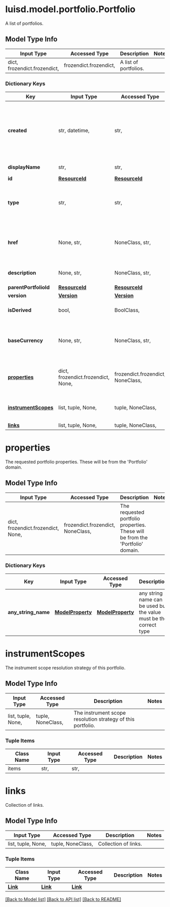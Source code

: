 # luisd.model.portfolio.Portfolio

A list of portfolios.

## Model Type Info
Input Type | Accessed Type | Description | Notes
------------ | ------------- | ------------- | -------------
dict, frozendict.frozendict,  | frozendict.frozendict,  | A list of portfolios. | 

### Dictionary Keys
Key | Input Type | Accessed Type | Description | Notes
------------ | ------------- | ------------- | ------------- | -------------
**created** | str, datetime,  | str,  | The effective datetime at which the portfolio was created. No transactions or constituents can be added to the portfolio before this date. | value must conform to RFC-3339 date-time
**displayName** | str,  | str,  | The name of the portfolio. | 
**id** | [**ResourceId**](ResourceId.md) | [**ResourceId**](ResourceId.md) |  | 
**type** | str,  | str,  | The type of the portfolio. The available values are: Transaction, Reference, DerivedTransaction | must be one of ["Transaction", "Reference", "DerivedTransaction", ] 
**href** | None, str,  | NoneClass, str,  | The specific Uniform Resource Identifier (URI) for this resource at the requested effective and asAt datetime. | [optional] 
**description** | None, str,  | NoneClass, str,  | The long form description of the portfolio. | [optional] 
**parentPortfolioId** | [**ResourceId**](ResourceId.md) | [**ResourceId**](ResourceId.md) |  | [optional] 
**version** | [**Version**](Version.md) | [**Version**](Version.md) |  | [optional] 
**isDerived** | bool,  | BoolClass,  | Whether or not this is a derived portfolio. | [optional] 
**baseCurrency** | None, str,  | NoneClass, str,  | The base currency of the portfolio. This will be an empty string for reference portfolios. | [optional] 
**[properties](#properties)** | dict, frozendict.frozendict, None,  | frozendict.frozendict, NoneClass,  | The requested portfolio properties. These will be from the &#x27;Portfolio&#x27; domain. | [optional] 
**[instrumentScopes](#instrumentScopes)** | list, tuple, None,  | tuple, NoneClass,  | The instrument scope resolution strategy of this portfolio. | [optional] 
**[links](#links)** | list, tuple, None,  | tuple, NoneClass,  | Collection of links. | [optional] 

# properties

The requested portfolio properties. These will be from the 'Portfolio' domain.

## Model Type Info
Input Type | Accessed Type | Description | Notes
------------ | ------------- | ------------- | -------------
dict, frozendict.frozendict, None,  | frozendict.frozendict, NoneClass,  | The requested portfolio properties. These will be from the &#x27;Portfolio&#x27; domain. | 

### Dictionary Keys
Key | Input Type | Accessed Type | Description | Notes
------------ | ------------- | ------------- | ------------- | -------------
**any_string_name** | [**ModelProperty**](ModelProperty.md) | [**ModelProperty**](ModelProperty.md) | any string name can be used but the value must be the correct type | [optional] 

# instrumentScopes

The instrument scope resolution strategy of this portfolio.

## Model Type Info
Input Type | Accessed Type | Description | Notes
------------ | ------------- | ------------- | -------------
list, tuple, None,  | tuple, NoneClass,  | The instrument scope resolution strategy of this portfolio. | 

### Tuple Items
Class Name | Input Type | Accessed Type | Description | Notes
------------- | ------------- | ------------- | ------------- | -------------
items | str,  | str,  |  | 

# links

Collection of links.

## Model Type Info
Input Type | Accessed Type | Description | Notes
------------ | ------------- | ------------- | -------------
list, tuple, None,  | tuple, NoneClass,  | Collection of links. | 

### Tuple Items
Class Name | Input Type | Accessed Type | Description | Notes
------------- | ------------- | ------------- | ------------- | -------------
[**Link**](Link.md) | [**Link**](Link.md) | [**Link**](Link.md) |  | 

[[Back to Model list]](../../README.md#documentation-for-models) [[Back to API list]](../../README.md#documentation-for-api-endpoints) [[Back to README]](../../README.md)

